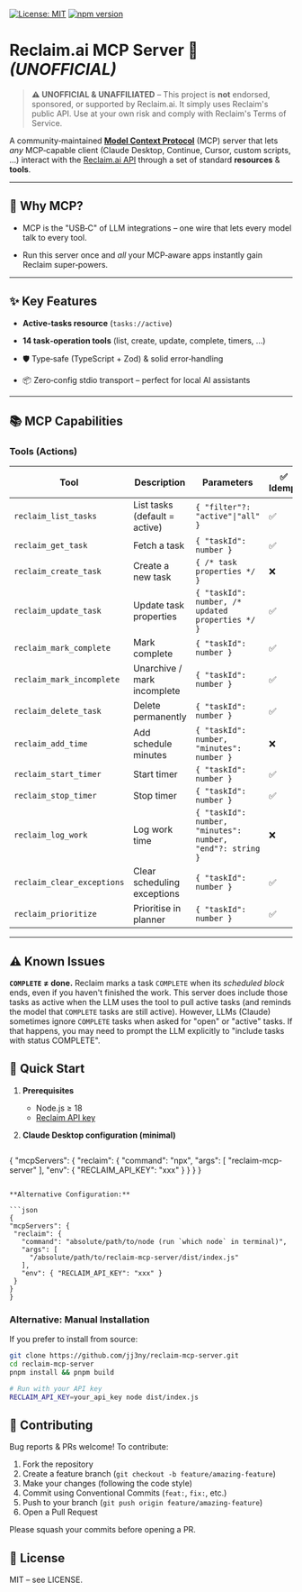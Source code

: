 [![License: MIT](https://img.shields.io/badge/License-MIT-yellow.svg)](https://opensource.org/licenses/MIT)
[![npm version](https://img.shields.io/npm/v/reclaim-mcp-server.svg)](https://www.npmjs.com/package/reclaim-mcp-server)

# Reclaim.ai MCP Server 🚀 _(UNOFFICIAL)_

> **⚠️ UNOFFICIAL & UNAFFILIATED** – This project is **not** endorsed, sponsored, or supported by Reclaim.ai. It simply uses Reclaim's public API. Use at your own risk and comply with Reclaim's Terms of Service.

A community‑maintained [**Model Context Protocol**](https://modelcontextprotocol.io/) (MCP) server that lets _any_ MCP‑capable client (Claude Desktop, Continue, Cursor, custom scripts, …) interact with the [Reclaim.ai API](https://reclaim.ai/) through a set of standard **resources** & **tools**.

---

## 🧐 Why MCP?

- MCP is the "USB‑C" of LLM integrations – one wire that lets every model talk to every tool.

- Run this server once and _all_ your MCP‑aware apps instantly gain Reclaim super‑powers.

---

## ✨ Key Features

- **Active‑tasks resource** (`tasks://active`)

- **14 task‑operation tools** (list, create, update, complete, timers, …)

- 🛡 Type‑safe (TypeScript + Zod) & solid error‑handling

- 📦 Zero‑config stdio transport – perfect for local AI assistants

---

## 📚 MCP Capabilities

### Tools (Actions)

| Tool                       | Description                   | Parameters                                                | ✅ Idemp. | ☠️ Destr. |
| -------------------------- | ----------------------------- | --------------------------------------------------------- | --------- | --------- |
| `reclaim_list_tasks`       | List tasks (default = active) | `{ "filter"?: "active"\|"all" }`                          | ✅        | ❌        |
| `reclaim_get_task`         | Fetch a task                  | `{ "taskId": number }`                                    | ✅        | ❌        |
| `reclaim_create_task`      | Create a new task             | `{ /* task properties */ }`                               | ❌        | ❌        |
| `reclaim_update_task`      | Update task properties        | `{ "taskId": number, /* updated properties */ }`          | ✅        | ❌        |
| `reclaim_mark_complete`    | Mark complete                 | `{ "taskId": number }`                                    | ✅        | ❌        |
| `reclaim_mark_incomplete`  | Unarchive / mark incomplete   | `{ "taskId": number }`                                    | ✅        | ❌        |
| `reclaim_delete_task`      | Delete permanently            | `{ "taskId": number }`                                    | ✅        | **✅**    |
| `reclaim_add_time`         | Add schedule minutes          | `{ "taskId": number, "minutes": number }`                 | ❌        | ❌        |
| `reclaim_start_timer`      | Start timer                   | `{ "taskId": number }`                                    | ✅        | ❌        |
| `reclaim_stop_timer`       | Stop timer                    | `{ "taskId": number }`                                    | ✅        | ❌        |
| `reclaim_log_work`         | Log work time                 | `{ "taskId": number, "minutes": number, "end"?: string }` | ❌        | ❌        |
| `reclaim_clear_exceptions` | Clear scheduling exceptions   | `{ "taskId": number }`                                    | ✅        | ❌        |
| `reclaim_prioritize`       | Prioritise in planner         | `{ "taskId": number }`                                    | ✅        | ❌        |

---

## ⚠️ Known Issues

**`COMPLETE` ≠ done.** Reclaim marks a task `COMPLETE` when its _scheduled block_ ends, even if you haven't finished the work. This server does include those tasks as active when the LLM uses the tool to pull active tasks (and reminds the model that `COMPLETE` tasks are still active). However, LLMs (Claude) sometimes ignore `COMPLETE` tasks when asked for "open" or "active" tasks. If that happens, you may need to prompt the LLM explicitly to "include tasks with status COMPLETE".

## 🚀 Quick Start

1. **Prerequisites**
   - Node.js ≥ 18  
   - [Reclaim API key](https://app.reclaim.ai/settings/developer)

2. **Claude Desktop configuration (minimal)**
   ```json
{
  "mcpServers": {
    "reclaim": {
      "command": "npx",
      "args": [
        "reclaim-mcp-server"
      ],
      "env": { "RECLAIM_API_KEY": "xxx" }
    }
  }
}
   ```

**Alternative Configuration:**

   ```json
{
  "mcpServers": {
    "reclaim": {
      "command": "absolute/path/to/node (run `which node` in terminal)",
      "args": [
        "/absolute/path/to/reclaim-mcp-server/dist/index.js"
      ],
      "env": { "RECLAIM_API_KEY": "xxx" }
    }
  }
}
   ```


### Alternative: Manual Installation

If you prefer to install from source:

```bash
git clone https://github.com/jj3ny/reclaim-mcp-server.git
cd reclaim-mcp-server
pnpm install && pnpm build

# Run with your API key
RECLAIM_API_KEY=your_api_key node dist/index.js
```

## 🤝 Contributing

Bug reports & PRs welcome! To contribute:

1. Fork the repository
2. Create a feature branch (`git checkout -b feature/amazing-feature`)
3. Make your changes (following the code style)
4. Commit using Conventional Commits (`feat:`, `fix:`, etc.)
5. Push to your branch (`git push origin feature/amazing-feature`)
6. Open a Pull Request

Please squash your commits before opening a PR.

## 📄 License

MIT – see LICENSE.